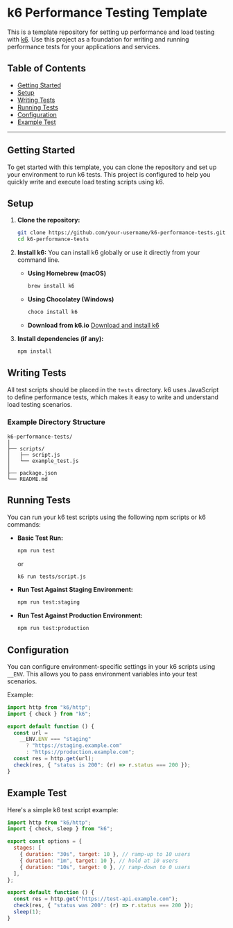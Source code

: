# k6 Performance Testing Template

This is a template repository for setting up performance and load testing with [k6](https://k6.io/). Use this project as a foundation for writing and running performance tests for your applications and services.

## Table of Contents

- [Getting Started](#getting-started)
- [Setup](#setup)
- [Writing Tests](#writing-tests)
- [Running Tests](#running-tests)
- [Configuration](#configuration)
- [Example Test](#example-test)

---

## Getting Started

To get started with this template, you can clone the repository and set up your environment to run k6 tests. This project is configured to help you quickly write and execute load testing scripts using k6.

## Setup

1. **Clone the repository:**

   ```bash
   git clone https://github.com/your-username/k6-performance-tests.git
   cd k6-performance-tests
   ```

2. **Install k6:**
   You can install k6 globally or use it directly from your command line.

   - **Using Homebrew (macOS)**
     ```bash
     brew install k6
     ```
   - **Using Chocolatey (Windows)**
     ```bash
     choco install k6
     ```
   - **Download from k6.io**
     [Download and install k6](https://k6.io/docs/getting-started/installation/)

3. **Install dependencies (if any):**
   ```bash
   npm install
   ```

## Writing Tests

All test scripts should be placed in the `tests` directory. k6 uses JavaScript to define performance tests, which makes it easy to write and understand load testing scenarios.

### Example Directory Structure

```
k6-performance-tests/
│
├── scripts/
│   ├── script.js
│   └── example_test.js
│
├── package.json
└── README.md
```

## Running Tests

You can run your k6 test scripts using the following npm scripts or k6 commands:

- **Basic Test Run:**

  ```bash
  npm run test
  ```

  or

  ```bash
  k6 run tests/script.js
  ```

- **Run Test Against Staging Environment:**

  ```bash
  npm run test:staging
  ```

- **Run Test Against Production Environment:**
  ```bash
  npm run test:production
  ```

## Configuration

You can configure environment-specific settings in your k6 scripts using `__ENV`. This allows you to pass environment variables into your test scenarios.

Example:

```javascript
import http from "k6/http";
import { check } from "k6";

export default function () {
  const url =
    __ENV.ENV === "staging"
      ? "https://staging.example.com"
      : "https://production.example.com";
  const res = http.get(url);
  check(res, { "status is 200": (r) => r.status === 200 });
}
```

## Example Test

Here's a simple k6 test script example:

```javascript
import http from "k6/http";
import { check, sleep } from "k6";

export const options = {
  stages: [
    { duration: "30s", target: 10 }, // ramp-up to 10 users
    { duration: "1m", target: 10 }, // hold at 10 users
    { duration: "10s", target: 0 }, // ramp-down to 0 users
  ],
};

export default function () {
  const res = http.get("https://test-api.example.com");
  check(res, { "status was 200": (r) => r.status === 200 });
  sleep(1);
}
```
